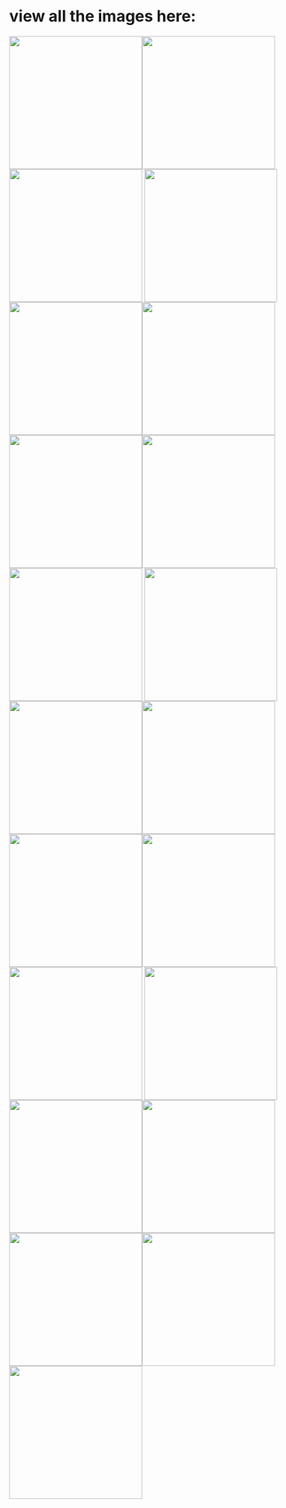 # view all the images here:

<img align="center" width="240" src="https://raw.githubusercontent.com/jbrdge/Visualizations/master/Python/KNearestNeighbor/Figure_1-1.png"><img align="center" width="240" src="https://raw.githubusercontent.com/jbrdge/Visualizations/master/Python/KNearestNeighbor/Figure_1-10.png"><img align="center" width="240" src="https://raw.githubusercontent.com/jbrdge/Visualizations/master/Python/KNearestNeighbor/Figure_1-12.png">
<img align="center" width="240" src="https://raw.githubusercontent.com/jbrdge/Visualizations/master/Python/KNearestNeighbor/Figure_1-13.png"><img align="center" width="240" src="https://raw.githubusercontent.com/jbrdge/Visualizations/master/Python/KNearestNeighbor/Figure_1-14.png"><img align="center" width="240" src="https://raw.githubusercontent.com/jbrdge/Visualizations/master/Python/KNearestNeighbor/Figure_1-16.png">
<img align="center" width="240" src="https://raw.githubusercontent.com/jbrdge/Visualizations/master/Python/KNearestNeighbor/Figure_1-17.png"><img align="center" width="240" src="https://raw.githubusercontent.com/jbrdge/Visualizations/master/Python/KNearestNeighbor/Figure_1-3.png"><img align="center" width="240" src="https://raw.githubusercontent.com/jbrdge/Visualizations/master/Python/KNearestNeighbor/Figure_1-6.png">
<img align="center" width="240" src="https://raw.githubusercontent.com/jbrdge/Visualizations/master/Python/KNearestNeighbor/Figure_1-1.png"><img align="center" width="240" src="https://raw.githubusercontent.com/jbrdge/Visualizations/master/Python/KNearestNeighbor/Figure_1-7.png"><img align="center" width="240" src="https://raw.githubusercontent.com/jbrdge/Visualizations/master/Python/KNearestNeighbor/Figure_1-8.png">
<img align="center" width="240" src="https://raw.githubusercontent.com/jbrdge/Visualizations/master/Python/KNearestNeighbor/Figure_1-9.png"><img align="center" width="240" src="https://raw.githubusercontent.com/jbrdge/Visualizations/master/Python/KNearestNeighbor/Figure_2-1.png"><img align="center" width="240" src="https://raw.githubusercontent.com/jbrdge/Visualizations/master/Python/KNearestNeighbor/Figure_2.png">
<img align="center" width="240" src="https://raw.githubusercontent.com/jbrdge/Visualizations/master/Python/KNearestNeighbor/KNearestNeighbor.png"><img align="center" width="240" src="https://raw.githubusercontent.com/jbrdge/Visualizations/master/Python/KNearestNeighbor/MJ7no2tg.png"><img align="center" width="240" src="https://raw.githubusercontent.com/jbrdge/Visualizations/master/Python/KNearestNeighbor/foo14.png">
<img align="center" width="240" src="https://raw.githubusercontent.com/jbrdge/Visualizations/master/Python/KNearestNeighbor/foo15.png"><img align="center" width="240" src="https://raw.githubusercontent.com/jbrdge/Visualizations/master/Python/KNearestNeighbor/foo19.png"><img align="center" width="240" src="https://raw.githubusercontent.com/jbrdge/Visualizations/master/Python/KNearestNeighbor/terrain07-01.png">